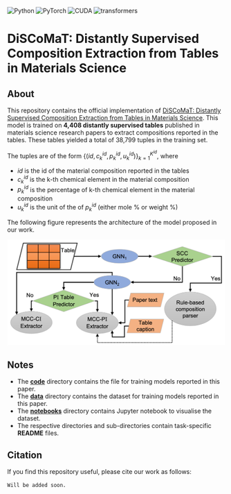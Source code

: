 ![Python](https://img.shields.io/badge/Python-v3.7.9-orange.svg?style=plastic)
![PyTorch](https://img.shields.io/badge/PyTorch-v1.7.0-blue.svg?style=plastic)
![CUDA](https://img.shields.io/badge/CUDA-v10.1-green.svg?style=plastic)
![transformers](https://img.shields.io/badge/transformers-v4.10.0-pink.svg?style=plastic)

# DiSCoMaT: Distantly Supervised Composition Extraction from Tables in Materials Science

## About
This repository contains the official implementation of 
[DiSCoMaT: Distantly Supervised Composition Extraction from Tables in Materials Science](https://arxiv.org/abs/2207.01079). This model is trained on **4,408 distantly supervised tables** published in materials science research papers to extract compositions reported in the tables. These tables yielded a total of 38,799 tuples in the training set.

The tuples are of the form $\{(id, c_k^{id}, p_k^{id}, u_k^{id} )\}_{k=1}^{K^{id}}$, where
- $id$ is the id of the material composition reported in the tables
- $c_k^{id}$ is the k-th chemical element in the material composition
- $p_k^{id}$ is the percentage of k-th chemical element in the material composition
- $u_k^{id}$ is the unit of the of $p_k^{id}$ (either mole % or weight %)


The following figure represents the architecture of the model proposed in our work.

![DiSCoMaT](data/discomat.png)

## Notes
- The [**code**](code) directory contains the file for training models reported in this paper.
- The [**data**](data) directory contains the dataset for training models reported in this paper.
- The [**notebooks**](notebooks) directory contains Jupyter notebook to visualise the dataset.
- The respective directories and sub-directories contain task-specific **README** files.

## Citation
If you find this repository useful, please cite our work as follows:
```
Will be added soon.
```